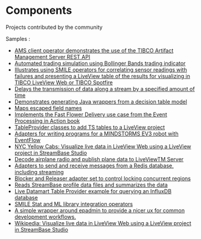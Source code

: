 # Components

Projects contributed by the community

Samples :

* [AMS client operator demonstrates the use of the TIBCO Artifact Management Server REST API](ams-client)
* [Automated trading simulation using Bollinger Bands trading indicator](bollinger-bands-signaling)
* [Illustrates using SMILE operators for correlating sensor readings with failures and presenting a LiveView table of the results for visualizing in TIBCO LiveView Web or TIBCO Spotfire](cramer-view)
* [Delays the transmission of data along a stream by a specified amount of time](delay-operator)
* [Demonstrates generating Java wrappers from a decision table model](dt-schema)
* [Maps escaped field names](escaped-identifier-mapper)
* [Implements the Fast Flower Delivery use case from the Event Processing in Action book](flowershop)
* [TableProvider classes to add TS tables to a LiveView project](lv-ts-tableprovider)
* [Adapters for writing programs for a MINDSTORMS EV3 robot with EventFlow](mindstorms-ev3)
* [NYC Yellow Cabs: Visualize live data in LiveView Web using a LiveView project in StreamBase Studio](nyc-yellow-cabs-demo)
* [Decode airplane radio and publish plane data to LiveViewTM Server](plane-tracker)
* [Adapters to send and receive messages from a Redis database, including streaming](redis-adapter)
* [Blocker and Releaser adapter set to control locking concurrent regions](blocker-releaser-adapters)
* [Reads StreamBase profile data files and summarizes the data](sb-profile-analysis)
* [Live Datamart Table Provider example for querying an InfluxDB database](sb-ldm-influxdb-tableprovider)
* [SMILE Stat and ML library integration operators](smile-operators)
* [A simple wrapper around epadmin to provide a nicer ux for common development workflows.](uxadmin)
* [Wikipedia: Visualize live data in LiveView Web using a LiveView project in StreamBase Studio](wikimedia)
